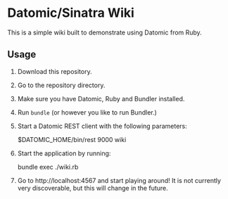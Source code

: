 # Datomic/Sinatra Wiki

This is a simple wiki built to demonstrate using Datomic from Ruby.

## Usage

1. Download this repository.
2. Go to the repository directory.
3. Make sure you have Datomic, Ruby and Bundler installed.
4. Run `bundle` (or however you like to run Bundler.)
5. Start a Datomic REST client with the following parameters:

    $DATOMIC_HOME/bin/rest 9000 wiki
    
6. Start the application by running:
   
    bundle exec ./wiki.rb
    
7. Go to http://localhost:4567 and start playing around! It is not currently very discoverable, but this will change in the future.    
